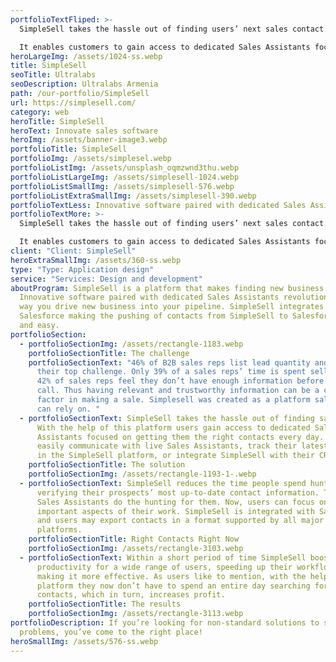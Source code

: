 ```yaml
---
portfolioTextFliped: >-
  SimpleSell takes the hassle out of finding users’ next sales contact.

  It enables customers to gain access to dedicated Sales Assistants focused on getting them the right contacts every day.
heroLargeImg: /assets/1024-ss.webp
title: SimpleSell
seoTitle: Ultralabs
seoDescription: Ultralabs Armenia
path: /our-portfolio/SimpleSell
url: https://simplesell.com/
category: web
heroTitle: SimpleSell
heroText: Innovate sales software
heroImg: /assets/banner-image3.webp
portfolioTitle: SimpleSell
portfolioImg: /assets/simplesel.webp
portfolioListImg: /assets/unsplash_oqmzwnd3thu.webp
portfolioListLargeImg: /assets/simplesell-1024.webp
portfolioListSmallImg: /assets/simplesell-576.webp
portfolioListExtraSmallImg: /assets/simplesell-390.webp
portfolioTextLess: Innovative software paired with dedicated Sales Assistants.
portfolioTextMore: >-
  SimpleSell takes the hassle out of finding users’ next sales contact.

  It enables customers to gain access to dedicated Sales Assistants focused on getting them the right contacts every day.
client: "Client: SimpleSell"
heroExtraSmallImg: /assets/360-ss.webp
type: "Type: Application design"
service: "Services: Design and development"
aboutProgram: SimpleSell is a platform that makes finding new business simple.
  Innovative software paired with dedicated Sales Assistants revolutionizes the
  way you drive new business into your pipeline. SimpleSell integrates with
  Salesforce making the pushing of contacts from SimpleSell to Salesforce fast
  and easy.
portfolioSection:
  - portfolioSectionImg: /assets/rectangle-1183.webp
    portfolioSectionTitle: The challenge
    portfolioSectionText: "46% of B2B sales reps list lead quantity and quality as
      their top challenge. Only 39% of a sales reps’ time is spent selling and
      42% of sales reps feel they don’t have enough information before making a
      call. Thus having relevant and trustworthy information can be a crucial
      factor in making a sale. Simplesell was created as a platform sales reps
      can rely on. "
  - portfolioSectionText: SimpleSell takes the hassle out of finding sales contacts.
      With the help of this platform users gain access to dedicated Sales
      Assistants focused on getting them the right contacts every day. Users can
      easily communicate with live Sales Assistants, track their latest contacts
      in the SimpleSell platform, or integrate SimpleSell with their CRM.
    portfolioSectionTitle: The solution
    portfolioSectionImg: /assets/rectangle-1193-1-.webp
  - portfolioSectionText: SimpleSell reduces the time people spend hunting and
      verifying their prospects’ most up-to-date contact information. The live
      Sales Assistants do the hunting for them. Now, users can focus on the most
      important aspects of their work. SimpleSell is integrated with Salesforce
      and users may export contacts in a format supported by all major CRM
      platforms.
    portfolioSectionTitle: Right Contacts Right Now
    portfolioSectionImg: /assets/rectangle-3103.webp
  - portfolioSectionText: Within a short period of time SimpleSell boosted work
      productivity for a wide range of users, speeding up their workflow and
      making it more effective. As users like to mention, with the help of the
      platform they now don’t have to spend an entire day searching for correct
      contacts, which in turn, increases profit.
    portfolioSectionTitle: The results
    portfolioSectionImg: /assets/rectangle-3113.webp
portfolioDescription: If you’re looking for non-standard solutions to standard
  problems, you’ve come to the right place!
heroSmallImg: /assets/576-ss.webp
---
```

